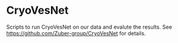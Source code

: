 # CryoVesNet

Scripts to run CryoVesNet on our data and evalute the results. See https://github.com/Zuber-group/CryoVesNet for details.
